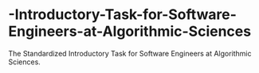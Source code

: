 # -Introductory-Task-for-Software-Engineers-at-Algorithmic-Sciences
The Standardized Introductory Task for Software Engineers at Algorithmic Sciences.
